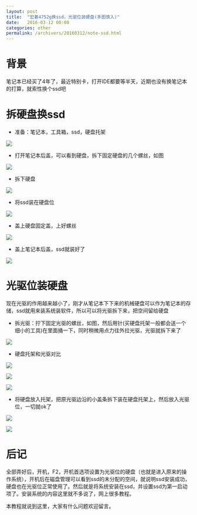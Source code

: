 ```yaml
---
layout: post
title:  "宏碁4752g换ssd，光驱位装硬盘(多图慎入)"
date:   2016-03-12 00:00
categories: other
permalink: /archivers/20160312/note-ssd.html
---
```


# 背景

笔记本已经买了4年了，最近特别卡，打开IDE都要等半天，近期也没有换笔记本的打算，就索性换个ssd吧

# 拆硬盘换ssd

* 准备：笔记本，工具箱，ssd，硬盘托架

![](http://7xrl5v.com1.z0.glb.clouddn.com/github%2Fio%2Fblog20160312-ssd-1.png)

* 打开笔记本后盖，可以看到硬盘，拆下固定硬盘的几个螺丝，如图

![](http://7xrl5v.com1.z0.glb.clouddn.com/github%2Fio%2Fblog20160312-ssd-2.png)

* 拆下硬盘

![](http://7xrl5v.com1.z0.glb.clouddn.com/github%2Fio%2Fblog20160312-ssd-3.png)

* 将ssd装在硬盘位

![](http://7xrl5v.com1.z0.glb.clouddn.com/github%2Fio%2Fblog20160312-ssd-4.png)

* 盖上硬盘固定盖，上好螺丝

![](http://7xrl5v.com1.z0.glb.clouddn.com/github%2Fio%2Fblog20160312-ssd-5.png)

* 盖上笔记本后盖，ssd就装好了

![](http://7xrl5v.com1.z0.glb.clouddn.com/github%2Fio%2Fblog20160312-ssd-6.png)

# 光驱位装硬盘

现在光驱的作用越来越小了，刚才从笔记本下下来的机械硬盘可以作为笔记本的存储，ssd就用来装系统装软件，所以可以将光驱拆下来，把空间留给硬盘

* 拆光驱：拧下固定光驱的螺丝，如图，然后用针(买硬盘托架一般都会送一个细小的工具)在里面捅一下，同时稍微用点力往外拉光驱，光驱就拆下来了

![](http://7xrl5v.com1.z0.glb.clouddn.com/github%2Fio%2Fblog20160312-ssd-7.png)

* 硬盘托架和光驱对比

![](http://7xrl5v.com1.z0.glb.clouddn.com/github%2Fio%2Fblog20160312-ssd-8.png)

![](http://7xrl5v.com1.z0.glb.clouddn.com/github%2Fio%2Fblog20160312-ssd-9.png)

![](http://7xrl5v.com1.z0.glb.clouddn.com/github%2Fio%2Fblog20160312-ssd-10.png)

* 将硬盘放入托架，把原光驱边沿的小盖条拆下装在硬盘托架上，然后放入光驱位，一切就ok了

![](http://7xrl5v.com1.z0.glb.clouddn.com/github%2Fio%2Fblog20160312-ssd-11.png)

![](http://7xrl5v.com1.z0.glb.clouddn.com/github%2Fio%2Fblog20160312-ssd-12.png)

# 后记

全部弄好后，开机，F2，开机首选项设置为光驱位的硬盘（也就是进入原来的操作系统），开机后在磁盘管理可以看到ssd的未分配的空间，就说明ssd安装成功，硬盘也在光驱位正常使用了。然后就是将系统安装在ssd，并设置ssd为第一启动项了。安装系统的内容这里就不多说了，网上很多教程。

本教程就说到这里，大家有什么问题欢迎留言。